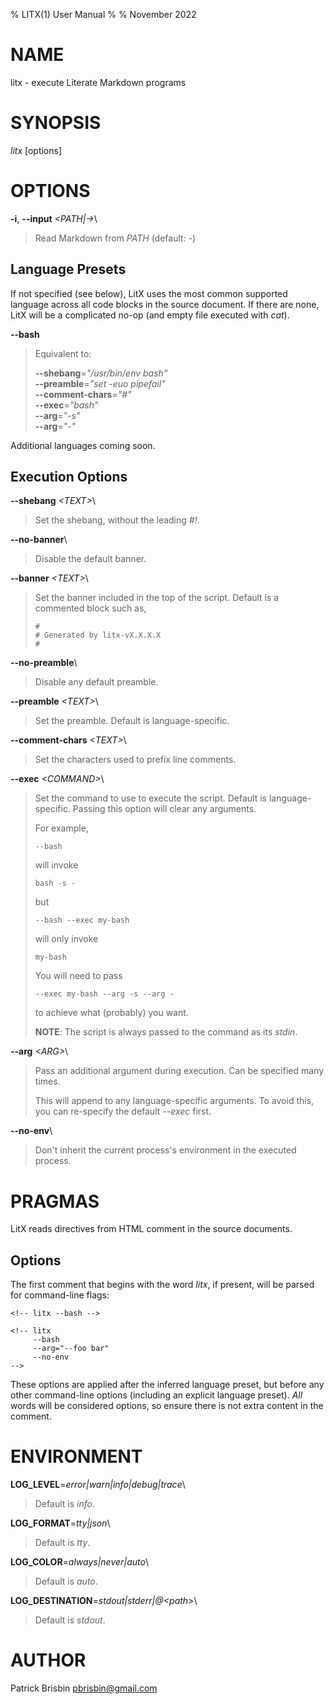 % LITX(1) User Manual
%
% November 2022

# NAME

litx - execute Literate Markdown programs

# SYNOPSIS

*litx* \[options]

# OPTIONS

**\-i**, **\--input** *\<PATH|->*\

> Read Markdown from *PATH* (default: *-*)

## Language Presets

If not specified (see below), LitX uses the most common supported language
across all code blocks in the source document. If there are none, LitX will be a
complicated no-op (and empty file executed with *cat*).

**\--bash**

> Equivalent to:
>
> **\--shebang**=*\"/usr/bin/env bash\"*\
> **\--preamble**=*\"set -euo pipefail\"*\
> **\--comment-chars**=*\"#\"*\
> **\--exec**=*\"bash\"*\
> **\--arg**=*\"-s\"*\
> **\--arg**=*\"-\"*

Additional languages coming soon.

## Execution Options

**\--shebang** *\<TEXT>*\

> Set the shebang, without the leading *#!*.

**\--no-banner**\

> Disable the default banner.

**\--banner** *\<TEXT>*\

> Set the banner included in the top of the script. Default is a commented
> block such as,
>
> ```
> #
> # Generated by litx-vX.X.X.X
> #
> ```

**\--no-preamble**\

> Disable any default preamble.

**\--preamble** *\<TEXT>*\

> Set the preamble. Default is language-specific.

**\--comment-chars** *\<TEXT>*\

> Set the characters used to prefix line comments.

**\--exec** *\<COMMAND>*\

> Set the command to use to execute the script. Default is language-specific.
> Passing this option will clear any arguments.
>
> For example,
>
> ```
> --bash
> ```
>
> will invoke
>
> ```
> bash -s -
> ```
>
> but
>
> ```
> --bash --exec my-bash
> ```
>
> will only invoke
>
> ```
> my-bash
> ```
>
> You will need to pass
>
> ```
> --exec my-bash --arg -s --arg -
> ```
>
> to achieve what (probably) you want.
>
> **NOTE**: The script is always passed to the command as its *stdin*.

**\--arg** *\<ARG>*\

> Pass an additional argument during execution. Can be specified many times.
>
> This will append to any language-specific arguments. To avoid this, you can
> re-specify the default *\--exec* first.

**\--no-env**\

> Don't inherit the current process's environment in the executed process.

# PRAGMAS

LitX reads directives from HTML comment in the source documents.

## Options

The first comment that begins with the word *litx*, if present, will be parsed
for command-line flags:

```
<!-- litx --bash -->

<!-- litx
     --bash
     --arg="--foo bar"
     --no-env
-->
```

These options are applied after the inferred language preset, but before any
other command-line options (including an explicit language preset). *All* words
will be considered options, so ensure there is not extra content in the comment.

# ENVIRONMENT

**LOG_LEVEL**=*error|warn|info|debug|trace*\

> Default is *info*.

**LOG_FORMAT**=*tty|json*\

> Default is *tty*.

**LOG_COLOR**=*always|never|auto*\

> Default is *auto*.

**LOG_DESTINATION**=*stdout|stderr|@\<path\>*\

> Default is *stdout*.

# AUTHOR

Patrick Brisbin <pbrisbin@gmail.com>
